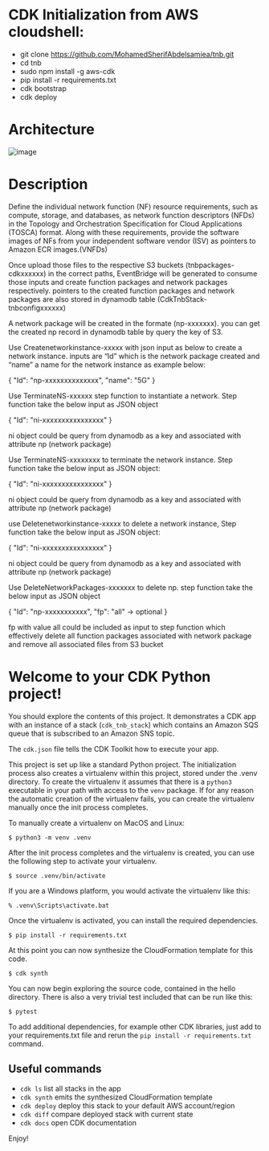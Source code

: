 # CDK Initialization from AWS cloudshell:


* git clone https://github.com/MohamedSherifAbdelsamiea/tnb.git
* cd tnb
* sudo npm install -g aws-cdk
* pip install -r requirements.txt
* cdk bootstrap
* cdk deploy

# Architecture

![image](https://github.com/MohamedSherifAbdelsamiea/tnb/assets/38582068/78bc15fe-fe13-4936-83e8-55d8ff3af34a)

# Description

Define the individual network function (NF) resource requirements, such as compute, storage, and databases, as network function descriptors (NFDs) in the Topology and Orchestration Specification for Cloud Applications (TOSCA) format. Along with these requirements, provide the software images of NFs from your independent software vendor (ISV) as pointers to Amazon ECR images.(VNFDs)

Once upload those files to the respective S3 buckets (tnbpackages-cdkxxxxxx) in the correct paths, EventBridge will be generated to consume those inputs and create function packages and network packages respectively. pointers to the created function packages and network packages are also stored in dynamodb table (CdkTnbStack-tnbconfigxxxxxx)

A network package will be created in the formate (np-xxxxxxx). you can get the created np record in dynamodb table by query the key of S3. 

Use Createnetworkinstance-xxxxx with json input as below to create a network instance. inputs are “Id” which is the network package created and “name” a name for the network instance as example below:

{
"Id": "np-xxxxxxxxxxxxxx",
"name": "5G"
}

Use TerminateNS-xxxxxx step function to instantiate a network. Step function take the below input as JSON object

{
"Id": "ni-xxxxxxxxxxxxxxxx"
}

ni object could be query from dynamodb as a key and associated with attribute np (network package)

Use TerminateNS-xxxxxxxx to terminate the network instance. Step function take the below input as JSON object:

{
"Id": "ni-xxxxxxxxxxxxxxxx"
}

ni object could be query from dynamodb as a key and associated with attribute np (network package)

use Deletenetworkinstance-xxxxx to delete a network instance,  Step function take the below input as JSON object:

{
"Id": "ni-xxxxxxxxxxxxxxxx"
}

ni object could be query from dynamodb as a key and associated with attribute np (network package)

Use DeleteNetworkPackages-xxxxxxx to delete np. step function take the below input as JSON object

{
"Id": "np-xxxxxxxxxxx",
"fp": "all" → optional
}

fp with value all could be included as input to step function which effectively delete all function packages associated with network package and remove all associated files from S3 bucket



# Welcome to your CDK Python project!

You should explore the contents of this project. It demonstrates a CDK app with an instance of a stack (`cdk_tnb_stack`)
which contains an Amazon SQS queue that is subscribed to an Amazon SNS topic.

The `cdk.json` file tells the CDK Toolkit how to execute your app.

This project is set up like a standard Python project.  The initialization process also creates
a virtualenv within this project, stored under the .venv directory.  To create the virtualenv
it assumes that there is a `python3` executable in your path with access to the `venv` package.
If for any reason the automatic creation of the virtualenv fails, you can create the virtualenv
manually once the init process completes.

To manually create a virtualenv on MacOS and Linux:

```
$ python3 -m venv .venv
```

After the init process completes and the virtualenv is created, you can use the following
step to activate your virtualenv.

```
$ source .venv/bin/activate
```

If you are a Windows platform, you would activate the virtualenv like this:

```
% .venv\Scripts\activate.bat
```

Once the virtualenv is activated, you can install the required dependencies.

```
$ pip install -r requirements.txt
```

At this point you can now synthesize the CloudFormation template for this code.

```
$ cdk synth
```

You can now begin exploring the source code, contained in the hello directory.
There is also a very trivial test included that can be run like this:

```
$ pytest
```

To add additional dependencies, for example other CDK libraries, just add to
your requirements.txt file and rerun the `pip install -r requirements.txt`
command.

## Useful commands

 * `cdk ls`          list all stacks in the app
 * `cdk synth`       emits the synthesized CloudFormation template
 * `cdk deploy`      deploy this stack to your default AWS account/region
 * `cdk diff`        compare deployed stack with current state
 * `cdk docs`        open CDK documentation

Enjoy!
